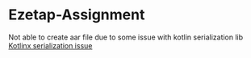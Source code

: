 # Ezetap-Assignment

Not able to create aar file due to some issue with kotlin serialization lib
[Kotlinx serialization issue](https://github.com/ktorio/ktor/issues/1039)